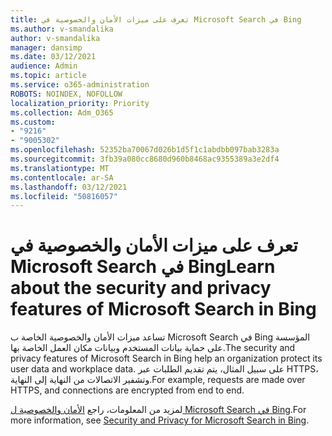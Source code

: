```yaml
---
title: تعرف على ميزات الأمان والخصوصية في Microsoft Search في Bing
ms.author: v-smandalika
author: v-smandalika
manager: dansimp
ms.date: 03/12/2021
audience: Admin
ms.topic: article
ms.service: o365-administration
ROBOTS: NOINDEX, NOFOLLOW
localization_priority: Priority
ms.collection: Adm_O365
ms.custom:
- "9216"
- "9005302"
ms.openlocfilehash: 52352ba70067d026b1d5f1c1abdbb097bab3283a
ms.sourcegitcommit: 3fb39a080cc8680d960b8468ac9355389a3e2df4
ms.translationtype: MT
ms.contentlocale: ar-SA
ms.lasthandoff: 03/12/2021
ms.locfileid: "50816057"
---
```

# <a name="learn-about-the-security-and-privacy-features-of-microsoft-search-in-bing"></a><span data-ttu-id="14655-102">تعرف على ميزات الأمان والخصوصية في Microsoft Search في Bing</span><span class="sxs-lookup"><span data-stu-id="14655-102">Learn about the security and privacy features of Microsoft Search in Bing</span></span>

<span data-ttu-id="14655-103">تساعد ميزات الأمان والخصوصية الخاصة ب Microsoft Search في Bing المؤسسة على حماية بيانات المستخدم وبيانات مكان العمل الخاصة بها.</span><span class="sxs-lookup"><span data-stu-id="14655-103">The security and privacy features of Microsoft Search in Bing help an organization protect its user data and workplace data.</span></span> <span data-ttu-id="14655-104">على سبيل المثال، يتم تقديم الطلبات عبر HTTPS، وتشفير الاتصالات من النهاية إلى النهاية.</span><span class="sxs-lookup"><span data-stu-id="14655-104">For example, requests are made over HTTPS, and connections are encrypted from end to end.</span></span>

<span data-ttu-id="14655-105">لمزيد من المعلومات، راجع [الأمان والخصوصية ل Microsoft Search في Bing](https://docs.microsoft.com/microsoftsearch/security-for-search).</span><span class="sxs-lookup"><span data-stu-id="14655-105">For more information, see [Security and Privacy for Microsoft Search in Bing](https://docs.microsoft.com/microsoftsearch/security-for-search).</span></span>
